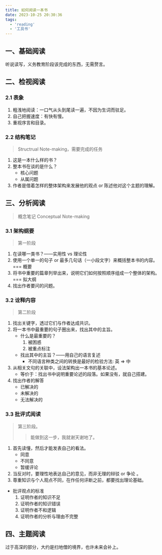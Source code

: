 ```yaml
---
title: 如何阅读一本书
date: 2023-10-25 20:30:36
tags:
  - 'reading'
  - '工具书'
---
```


## 一、基础阅读

听说读写，义务教育阶段该完成的东西，无需赘言。

## 二、检视阅读

### 2.1 表象

1. 粗浅地阅读：一口气从头到尾读一遍，不因为生词而驻足。
2. 自己把握速度：有快有慢。
3. 重视序言和目录。

### 2.2 结构笔记

> Structrual Note-making，需要完成的任务

1. 这是一本什么样的书？
2. 整本书在谈的是什么？
   - 核心问题
   - 从属问题
3. 作者是借着怎样的整体架构来发展他的观点 or 陈述他对这个主题的理解。

## 三、分析阅读

> 概念笔记 Conceptual Note-making

### 3.1 架构纲要

> 第一阶段

1. 在读哪一类书？——实用性 vs 理论性
2. 使用一个单一的句子 or 最多几句话（一小段文字）来概括整本书的内容。=== 概要
3. 将书中重要的篇章列举出来，说明它们如何按照顺序组成一个整体的架构。=== 拟大纲
4. 找出作者要问的问题。

### 3.2 诠释内容

> 第二阶段

1. 找出关键字，透过它们与作者达成共识。
2. 将一本书中最重要的句子圈出来，找出其中的主旨。
   - 什么是最重要的？
     1. 被困惑
     2. 被重点标注
   - 找出其中的主旨？——用自己的语言复述
     - 不同语言种类之间的转换是最好的检验方法: 英 => 中
3. 从相关文句的关联中，设法架构出一本书的基本论述。
   - 等价于：找出书中说明重要论述的段落。如果没有，就自己搭建。
4. 找出作者的解答
   - 已解决的
   - 未解决的
   - 无法解决的

### 3.3 批评式阅读

> 第三阶段。
>
> > 能做到这一步，我就谢天谢地了。

1. 首先读懂，然后才能发表自己的看法。
   - 同意
   - 不同意
   - 暂缓评论
2. 当反对时，要理性地表达自己的意见，而非无理的辩驳 or 争论 。
3. 尊重知识与个人观点不同，在作任何评断之前，都要找出理论基础。

- 批评观点的标准
  1. 证明作者的知识不足
  2. 证明作者的知识错误
  3. 证明作者不和逻辑
  4. 证明作者的分析与理由不完整

## 四、主题阅读

过于高深的部分，大约是扫地僧的境界，也许未来会补上。

